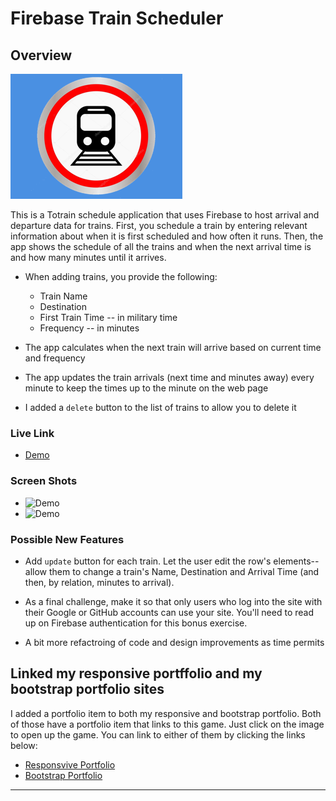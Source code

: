 # Firebase Train Scheduler

## Overview
[![Train Schduler](assets/images/275x200TrainScheduler.png)](https://plinck.github.io/TrainScheduler/)

This is a Totrain schedule application that uses Firebase to host arrival and departure data for trains. First, you schedule a train by entering relevant information about when it is first scheduled and how often it runs.  Then, the app shows the schedule of all the trains and when the next arrival time is and how many minutes until it arrives.
  
* When adding trains, you provide the following:
  * Train Name
  * Destination
  * First Train Time -- in military time
  * Frequency -- in minutes
  
* The app calculates when the next train will arrive based on current time and frequency
* The app updates the train arrivals (next time and minutes away) every minute to keep the times up to the minute on the web page
* I added a `delete` button to the list of trains to allow you to delete it

### Live Link
* [Demo](https://plinck.github.io/TrainScheduler/)

### Screen Shots
* ![Demo](https://plinck.github.io/TrainScheduler/assets/images/page1.png)
* ![Demo](https://plinck.github.io/TrainScheduler/assets/images/page2.png)

### Possible New Features

* Add `update` button for each train. Let the user edit the row's elements-- allow them to change a train's Name, Destination and Arrival Time (and then, by relation, minutes to arrival).

* As a final challenge, make it so that only users who log into the site with their Google or GitHub accounts can use your site. You'll need to read up on Firebase authentication for this bonus exercise.

* A bit more refactroing of code and design improvements as time permits

## Linked my responsive portffolio and my bootstrap portfolio sites

I added a portfolio item to both my responsive and bootstrap portfolio.  Both of those have a portfolio item that links to this game.  Just click on the image to open up the game.  You can link to either of them by clicking the links below:

* [Responsvive Portfolio](https://plinck.github.io/Responsive-Portfolio/portfolio.html)
* [Bootstrap Portfolio](https://plinck.github.io/Bootstrap-Portfolio/portfolio.html)

- - -
